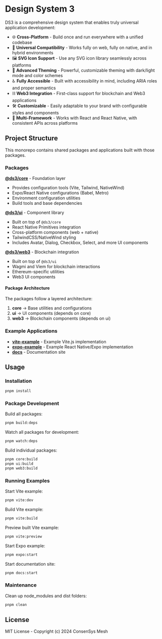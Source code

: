 # Design System 3

DS3 is a comprehensive design system that enables truly universal application development:

- 🌐 **Cross-Platform** - Build once and run everywhere with a unified codebase
- 🔄 **Universal Compatibility** - Works fully on web, fully on native, and in hybrid environments
- 🖼️ **SVG Icon Support** - Use any SVG icon library seamlessly across platforms
- 🎨 **Advanced Theming** - Powerful, customizable theming with dark/light mode and color schemes
- ♿ **Fully Accessible** - Built with accessibility in mind, including ARIA roles and proper semantics
- ⛓️ **Web3 Integration** - First-class support for blockchain and Web3 applications
- 🛠️ **Customizable** - Easily adaptable to your brand with configurable styles and components
- 🧩 **Multi-Framework** - Works with React and React Native, with consistent APIs across platforms

## Project Structure

This monorepo contains shared packages and applications built with those packages.

### Packages

**[@ds3/core](packages/core/README.md)** - Foundation layer
  - Provides configuration tools (Vite, Tailwind, NativeWind)
  - Expo/React Native configurations (Babel, Metro)
  - Environment configuration utilities
  - Build tools and base dependencies

**[@ds3/ui](packages/ui/README.md)** - Component library
  - Built on top of `@ds3/core`
  - React Native Primitives integration
  - Cross-platform components (web + native)
  - TailwindCSS/NativeWind styling
  - Includes Avatar, Dialog, Checkbox, Select, and more UI components

**[@ds3/web3](packages/web3/README.md)** - Blockchain integration
  - Built on top of `@ds3/ui`
  - Wagmi and Viem for blockchain interactions
  - Ethereum-specific utilities
  - Web3 UI components

#### Package Architecture

The packages follow a layered architecture:
1. **core** → Base utilities and configurations
2. **ui** → UI components (depends on core)
3. **web3** → Blockchain components (depends on ui)

### Example Applications

- **[vite-example](apps/vite-example/README.md)** - Example Vite.js implementation
- **[expo-example](apps/expo-example/README.md)** - Example React Native/Expo implementation
- **[docs](apps/docs/README.md)** - Documentation site

## Usage

### Installation

```bash
pnpm install
```

### Package Development

Build all packages:
```bash
pnpm build:deps
```

Watch all packages for development:
```bash
pnpm watch:deps
```

Build individual packages:
```bash
pnpm core:build
pnpm ui:build
pnpm web3:build
```

### Running Examples

Start Vite example:
```bash
pnpm vite:dev
```

Build Vite example:
```bash
pnpm vite:build
```

Preview built Vite example:
```bash
pnpm vite:preview
```

Start Expo example:
```bash
pnpm expo:start
```

Start documentation site:
```bash
pnpm docs:start
```

### Maintenance

Clean up node_modules and dist folders:
```bash
pnpm clean
```

## License

MIT License - Copyright (c) 2024 ConsenSys Mesh